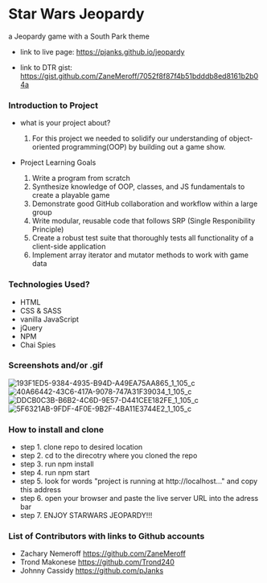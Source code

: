 # Star Wars Jeopardy
a Jeopardy game with a South Park theme

- link to live page: https://pjanks.github.io/jeopardy

- link to DTR gist: https://gist.github.com/ZaneMeroff/7052f8f87f4b51bdddb8ed8161b2b04a

### Introduction to Project
- what is your project about? 
  1. For this project we needed to solidify our understanding of object-oriented programming(OOP) by building out a game show.

- Project Learning Goals
  
  1. Write a program from scratch
  2. Synthesize knowledge of OOP, classes, and JS fundamentals to create a playable game
  3. Demonstrate good GitHub collaboration and workflow within a large group
  4. Write modular, reusable code that follows SRP (Single Responibility Principle)
  5. Create a robust test suite that thoroughly tests all functionality of a client-side application
  6. Implement array iterator and mutator methods to work with game data

### Technologies Used?
- HTML
- CSS & SASS
- vanilla JavaScript
- jQuery
- NPM 
- Chai Spies

### Screenshots and/or .gif
![193F1ED5-9384-4935-B94D-A49EA75AA865_1_105_c](https://user-images.githubusercontent.com/49410633/71939608-28afcd00-31ab-11ea-96bc-6169b7fde938.jpeg)
![40A66442-43C6-417A-9078-747A31F39034_1_105_c](https://user-images.githubusercontent.com/49410633/71939609-2b122700-31ab-11ea-9443-71912c726c77.jpeg)
![DDCB0C3B-B6B2-4C6D-9E57-D441CEE182FE_1_105_c](https://user-images.githubusercontent.com/49410633/71939612-2d748100-31ab-11ea-93a5-2dbe2186d7e4.jpeg)
![5F6321AB-9FDF-4F0E-9B2F-4BA11E3744E2_1_105_c](https://user-images.githubusercontent.com/49410633/71939616-2f3e4480-31ab-11ea-83b7-1f93783ad01c.jpeg)

### How to install and clone
- step 1. clone repo to desired location
- step 2. cd to the direcotry where you cloned the repo
- step 3. run npm install
- step 4. run npm start 
- step 5. look for words "project is running at http://localhost..." and copy this address 
- step 6. open your browser and paste the live server URL into the adress bar
- step 7. ENJOY STARWARS JEOPARDY!!!

### List of Contributors with links to Github accounts
- Zachary Nemeroff https://github.com/ZaneMeroff
- Trond Makonese https://github.com/Trond240
- Johnny Cassidy https://github.com/pJanks

